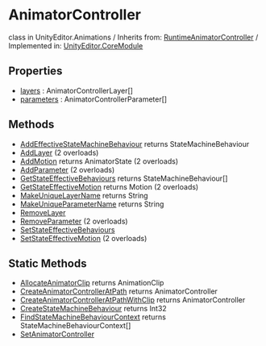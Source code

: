 # AnimatorController
class in UnityEditor.Animations
 / Inherits from: <a href="https://docs.unity3d.com/6000.2/Documentation/ScriptReference/RuntimeAnimatorController.html">RuntimeAnimatorController</a> / Implemented in: <a href="https://docs.unity3d.com/6000.2/Documentation/ScriptReference/UnityEditor.CoreModule.html">UnityEditor.CoreModule</a>

## Properties
- <a href="https://docs.unity3d.com/6000.2/Documentation/ScriptReference/AnimatorController-layers.html">layers</a> : AnimatorControllerLayer[]
- <a href="https://docs.unity3d.com/6000.2/Documentation/ScriptReference/AnimatorController-parameters.html">parameters</a> : AnimatorControllerParameter[]

## Methods
- <a href="https://docs.unity3d.com/6000.2/Documentation/ScriptReference/AnimatorController.AddEffectiveStateMachineBehaviour.html">AddEffectiveStateMachineBehaviour</a> returns StateMachineBehaviour
- <a href="https://docs.unity3d.com/6000.2/Documentation/ScriptReference/AnimatorController.AddLayer.html">AddLayer</a> (2 overloads)
- <a href="https://docs.unity3d.com/6000.2/Documentation/ScriptReference/AnimatorController.AddMotion.html">AddMotion</a> returns AnimatorState (2 overloads)
- <a href="https://docs.unity3d.com/6000.2/Documentation/ScriptReference/AnimatorController.AddParameter.html">AddParameter</a> (2 overloads)
- <a href="https://docs.unity3d.com/6000.2/Documentation/ScriptReference/AnimatorController.GetStateEffectiveBehaviours.html">GetStateEffectiveBehaviours</a> returns StateMachineBehaviour[]
- <a href="https://docs.unity3d.com/6000.2/Documentation/ScriptReference/AnimatorController.GetStateEffectiveMotion.html">GetStateEffectiveMotion</a> returns Motion (2 overloads)
- <a href="https://docs.unity3d.com/6000.2/Documentation/ScriptReference/AnimatorController.MakeUniqueLayerName.html">MakeUniqueLayerName</a> returns String
- <a href="https://docs.unity3d.com/6000.2/Documentation/ScriptReference/AnimatorController.MakeUniqueParameterName.html">MakeUniqueParameterName</a> returns String
- <a href="https://docs.unity3d.com/6000.2/Documentation/ScriptReference/AnimatorController.RemoveLayer.html">RemoveLayer</a>
- <a href="https://docs.unity3d.com/6000.2/Documentation/ScriptReference/AnimatorController.RemoveParameter.html">RemoveParameter</a> (2 overloads)
- <a href="https://docs.unity3d.com/6000.2/Documentation/ScriptReference/AnimatorController.SetStateEffectiveBehaviours.html">SetStateEffectiveBehaviours</a>
- <a href="https://docs.unity3d.com/6000.2/Documentation/ScriptReference/AnimatorController.SetStateEffectiveMotion.html">SetStateEffectiveMotion</a> (2 overloads)

## Static Methods
- <a href="https://docs.unity3d.com/6000.2/Documentation/ScriptReference/AnimatorController.AllocateAnimatorClip.html">AllocateAnimatorClip</a> returns AnimationClip
- <a href="https://docs.unity3d.com/6000.2/Documentation/ScriptReference/AnimatorController.CreateAnimatorControllerAtPath.html">CreateAnimatorControllerAtPath</a> returns AnimatorController
- <a href="https://docs.unity3d.com/6000.2/Documentation/ScriptReference/AnimatorController.CreateAnimatorControllerAtPathWithClip.html">CreateAnimatorControllerAtPathWithClip</a> returns AnimatorController
- <a href="https://docs.unity3d.com/6000.2/Documentation/ScriptReference/AnimatorController.CreateStateMachineBehaviour.html">CreateStateMachineBehaviour</a> returns Int32
- <a href="https://docs.unity3d.com/6000.2/Documentation/ScriptReference/AnimatorController.FindStateMachineBehaviourContext.html">FindStateMachineBehaviourContext</a> returns StateMachineBehaviourContext[]
- <a href="https://docs.unity3d.com/6000.2/Documentation/ScriptReference/AnimatorController.SetAnimatorController.html">SetAnimatorController</a>
